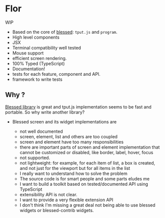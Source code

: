 # Flor


<!-- toc -->

<!-- tocstop -->


WIP

 * Based on the core of [blessed](https://github.com/chjj/blessed): `tput.js` and `program`. 
 * High level components
 * JSX 
 * Terminal compatibility well tested 
 * Mouse support
 * efficient screen rendering. 
 * 100% Typed (TypeScript)
 * Documentation!
 * tests for each feature, component and API.
 * framework to write tests

## Why ?

[Blessed library](https://github.com/chjj/blessed) is great and tput.js implementation seems to be fast and portable. So why write another library?

 * Blessed screen and its widget implementations are 

   * not well documented
   * screen, element, list and others are too coupled
   * screen and element have too many responsibilities
   * there are important parts of screen and element implementation that cannot be customized or disabled, like border, label, hover, focus
   * not supported. 
   * not lightweight: for example, for each item of list, a box is created, and not just for the viewport but for all items in the list
   * I really want to understand how to solve the problem
   * The source code is for smart people and some parts eludes me
   * I want to build a toolkit based on tested/documented API using TypeScript 
   * extensibility API is not clear. 
   * I want to provide a very flexible extension API
   * I don't think I'm missing a great deal not being able to use blessed widgets or blessed-contrib widgets. 





